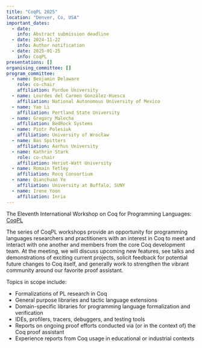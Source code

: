 ```yaml
---
title: "CoqPL 2025"
location: "Denver, Co, USA"
important_dates:
  - date:
    info: Abstract submission deadline 
  - date: 2024-11-22
    info: Author notification
  - date: 2025-01-25
    info: CoqPL
presentations: []
organising_committee: []
program_committee: 
  - name: Benjamin Delaware
    role: co-chair
    affiliation: Purdue University
  - name: Lourdes del Carmen González-Huesca
    affiliation: National Autonomous University of Mexico
  - name: Yao Li
    affiliation: Portland State University
  - name: Gregory Malecha
    affiliation: BedRock Systems
  - name: Piotr Polesiuk
    affiliation: University of Wrocław
  - name: Bas Spitters
    affiliation: Aarhus University
  - name: Kathrin Stark
    role: co-chair
    affiliation: Heriot-Watt University
  - name: Romain Tetley
    affiliation: Rocq Consortium
  - name: Qianchuan Ye
    affiliation: University at Buffalo, SUNY
  - name: Irene Yoon
    affiliation: Inria
---
```


The Eleventh International Workshop on Coq for Programming Languages: [CoqPL](https://popl25.sigplan.org/home/CoqPL-2025)


The series of CoqPL workshops provide an opportunity for programming languages researchers and practitioners with an interest in Coq to meet and interact with one another and members from the core Coq development team. At the meeting, we will discuss upcoming new features, see talks and demonstrations of exciting current projects, solicit feedback for potential future changes to Coq itself, and generally work to strengthen the vibrant community around our favorite proof assistant.

Topics in scope include:

- Formalizations of PL research in Coq
- General purpose libraries and tactic language extensions
- Domain-specific libraries for programming language formalization and verification
- IDEs, profilers, tracers, debuggers, and testing tools
- Reports on ongoing proof efforts conducted via (or in the context of) the Coq proof assistant
- Experience reports from Coq usage in educational or industrial contexts

